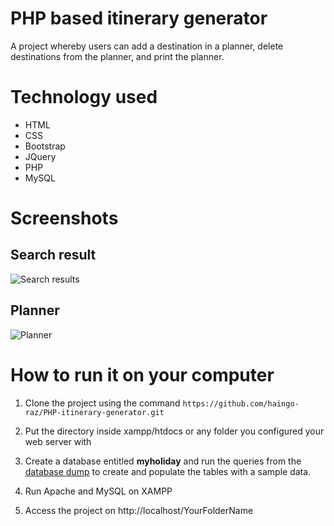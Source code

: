 # PHP based itinerary generator
A project whereby users can add a destination in a planner, delete destinations from the planner, and print the planner.

# Technology used 
- HTML
- CSS
- Bootstrap 
- JQuery
- PHP
- MySQL

# Screenshots 
## Search result
![Search results](https://raw.githubusercontent.com/haingo-raz/MyHoliday-Itinerary-Generator/master/assets/search_results.png)

## Planner
![Planner](https://raw.githubusercontent.com/haingo-raz/MyHoliday-Itinerary-Generator/master/assets/sample_planner.png)

# How to run it on your computer
1. Clone the project using the command ```https://github.com/haingo-raz/PHP-itinerary-generator.git```

1. Put the directory inside xampp/htdocs or any folder you configured your web server with

1. Create a database entitled **myholiday** and run the queries from the [database dump](https://github.com/haingo-raz/PHP-itinerary-generator/tree/master/database%20dump) to create and populate the tables with a sample data.

1. Run Apache and MySQL on XAMPP

1. Access the project on http://localhost/YourFolderName



